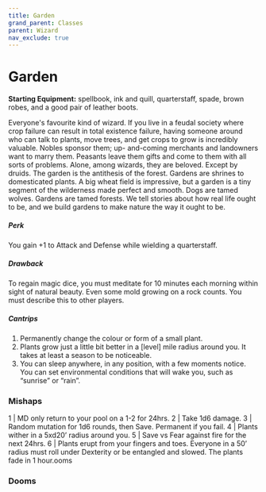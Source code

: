 ```yaml
---
title: Garden
grand_parent: Classes
parent: Wizard
nav_exclude: true
---
```

# Garden 

**Starting Equipment:** spellbook, ink and quill, quarterstaff, spade,
brown robes, and a good pair of leather boots.

Everyone's favourite kind of wizard. If you live in a feudal society
where crop failure can result in total existence failure, having
someone around who can talk to plants, move trees, and get
crops to grow is incredibly valuable. Nobles sponsor them; up-
and-coming merchants and landowners want to marry them.
Peasants leave them gifts and come to them with all sorts of
problems. Alone, among wizards, they are beloved.
Except by druids. The garden is the antithesis of the forest.
Gardens are shrines to domesticated plants. A big wheat field is
impressive, but a garden is a tiny segment of the wilderness
made perfect and smooth. Dogs are tamed wolves. Gardens are
tamed forests. We tell stories about how real life ought to be,
and we build gardens to make nature the way it ought to be.
##### Perk
You gain +1 to Attack and Defense while wielding a quarterstaff.
##### Drawback
To regain magic dice, you must meditate for 10 minutes each
morning within sight of natural beauty. Even some mold growing
on a rock counts. You must describe this to other players.
##### Cantrips

1. Permanently change the colour or form of a small plant.
2. Plants grow just a little bit better in a [level] mile radius around you. It takes at least a season to be noticeable.
3. You can sleep anywhere, in any position, with a few moments notice. You can set environmental conditions that will wake you, such as “sunrise” or “rain”.

### Mishaps

1 | MD only return to your pool on a 1-2 for 24hrs.
2 | Take 1d6 damage.
3 | Random mutation for 1d6 rounds, then Save. Permanent if you fail.
4 | Plants wither in a 5xd20’ radius around you.
5 | Save vs Fear against fire for the next 24hrs.
6 | Plants erupt from your fingers and toes. Everyone in a 50’ radius must roll
under Dexterity or be entangled and slowed. The plants fade in 1 hour.ooms

### Dooms


